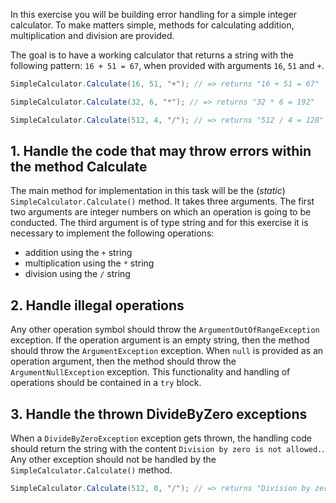 In this exercise you will be building error handling for a simple integer calculator. To make matters simple, methods for calculating addition, multiplication and division are provided.

The goal is to have a working calculator that returns a string with the following pattern: `16 + 51 = 67`, when provided with arguments `16`, `51` and `+`.

```csharp
SimpleCalculator.Calculate(16, 51, "+"); // => returns "16 + 51 = 67"

SimpleCalculator.Calculate(32, 6, "*"); // => returns "32 * 6 = 192"

SimpleCalculator.Calculate(512, 4, "/"); // => returns "512 / 4 = 128"
```

## 1. Handle the code that may throw errors within the method Calculate

The main method for implementation in this task will be the (_static_) `SimpleCalculator.Calculate()` method. It takes three arguments. The first two arguments are integer numbers on which an operation is going to be conducted. The third argument is of type string and for this exercise it is necessary to implement the following operations:

- addition using the `+` string
- multiplication using the `*` string
- division using the `/` string

## 2. Handle illegal operations

Any other operation symbol should throw the `ArgumentOutOfRangeException` exception. If the operation argument is an empty string, then the method should throw the `ArgumentException` exception. When `null` is provided as an operation argument, then the method should throw the `ArgumentNullException` exception. This functionality and handling of operations should be contained in a `try` block.

## 3. Handle the thrown DivideByZero exceptions

When a `DivideByZeroException` exception gets thrown, the handling code should return the string with the content `Division by zero is not allowed.`. Any other exception should not be handled by the `SimpleCalculator.Calculate()` method.

```csharp
SimpleCalculator.Calculate(512, 0, "/"); // => returns "Division by zero is not allowed."
```
